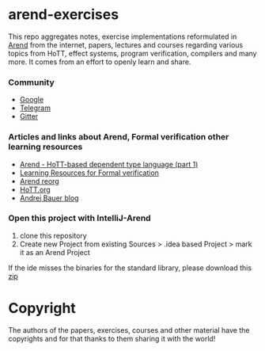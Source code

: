 # arend-exercises

This repo aggregates notes, exercise implementations reformulated in [Arend](https://arend-lang.github.io) from the internet, papers, lectures and courses regarding various topics from HoTT, effect systems, program verification, compilers and many more.
It comes from an effort to openly learn and share.

### Community
- [Google](https://groups.google.com/forum/#!forum/arend-lang)
- [Telegram](https://t.me/joinchat/GPwwsREtctsqEVs6gPeLLg)
- [Gitter](https://gitter.im/arend-lang/community)

### Articles and links about Arend, Formal verification other learning resources
- [Arend - HoTT-based dependent type language (part 1)](https://geeks-world.github.io/articles/469569/index.html)
- [Learning Resources for Formal verification](https://avigad.github.io/formal_methods_in_education/)
- [Arend reorg](https://github.com/JetBrains/Arend/pull/177)
- [HoTT.org](https://homotopytypetheory.org)
- [Andrej Bauer blog](http://math.andrej.com/about/)

### Open this project with IntelliJ-Arend

1. clone this repository
2. Create new Project from existing Sources > .idea based Project > mark it as an Arend Project

If the ide misses the binaries for the standard library, please download this [zip](https://github.com/JetBrains/arend-lib/releases/latest/download/arend-lib.zip)

# Copyright

The authors of the papers, exercises, courses and other material have the copyrights and for that thanks to them sharing it with the world!
